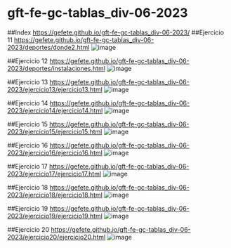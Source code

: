 # gft-fe-gc-tablas_div-06-2023
##Index
https://gefete.github.io/gft-fe-gc-tablas_div-06-2023/
##Ejercicio 11
https://gefete.github.io/gft-fe-gc-tablas_div-06-2023/deportes/donde2.html
![image](https://github.com/Gefete/gft-fe-gc-tablas_div-06-2023/assets/84667512/44045a60-c305-474a-90c0-27b4ce495fca)

##Ejercicio 12
https://gefete.github.io/gft-fe-gc-tablas_div-06-2023/deportes/instalaciones.html
![image](https://github.com/Gefete/gft-fe-gc-tablas_div-06-2023/assets/84667512/80b15611-5bfb-4256-af40-9b93aeb62409)

##Ejercicio 13
https://gefete.github.io/gft-fe-gc-tablas_div-06-2023/ejercicio13/ejercicio13.html
![image](https://github.com/Gefete/gft-fe-gc-tablas_div-06-2023/assets/84667512/a7c01c5c-0c86-46a2-b8af-6ba82e61db1f)

##Ejercicio 14
https://gefete.github.io/gft-fe-gc-tablas_div-06-2023/ejercicio14/ejercicio14.html
![image](https://github.com/Gefete/gft-fe-gc-tablas_div-06-2023/assets/84667512/071d695b-36bf-494a-9340-bd0287f58348)

##Ejercicio 15
https://gefete.github.io/gft-fe-gc-tablas_div-06-2023/ejercicio15/ejercicio15.html
![image](https://github.com/Gefete/gft-fe-gc-tablas_div-06-2023/assets/84667512/7728dc33-bb1a-40ef-bbc2-a00239d85182)

##Ejercicio 16
https://gefete.github.io/gft-fe-gc-tablas_div-06-2023/ejercicio16/ejercicio16.html
![image](https://github.com/Gefete/gft-fe-gc-tablas_div-06-2023/assets/84667512/b7be0319-1e4d-4d6a-b654-b4d64b410495)

##Ejercicio 17
https://gefete.github.io/gft-fe-gc-tablas_div-06-2023/ejercicio17/ejercicio17.html
![image](https://github.com/Gefete/gft-fe-gc-tablas_div-06-2023/assets/84667512/b82fe1c2-0cf1-4420-a2e1-3ae9f1e2470d)

##Ejercicio 18
https://gefete.github.io/gft-fe-gc-tablas_div-06-2023/ejercicio18/ejercicio18.html
![image](https://github.com/Gefete/gft-fe-gc-tablas_div-06-2023/assets/84667512/06f0d859-2a9f-45e5-8100-f2e1eb2d4373)

##Ejercicio 19
https://gefete.github.io/gft-fe-gc-tablas_div-06-2023/ejercicio19/ejercicio19.html
![image](https://github.com/Gefete/gft-fe-gc-tablas_div-06-2023/assets/84667512/646c0543-2bbd-4ddd-a0ce-4e4dfd33179e)

##Ejercicio 20
https://gefete.github.io/gft-fe-gc-tablas_div-06-2023/ejercicio20/ejercicio20.html
![image](https://github.com/Gefete/gft-fe-gc-tablas_div-06-2023/assets/84667512/740e991d-f58f-47f2-9457-3220e9ae0a28)
